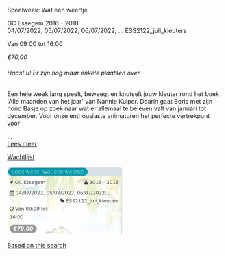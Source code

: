Speelweek: Wat een weertje

GC Essegem 2016 - 2018  
04/07/2022, 05/07/2022, 06/07/2022, ... ESS2122\_juli\_kleuters  

Van 09:00 tot 16:00

*€70,00*

  

###### *Haast u! Er zijn nog maar enkele plaatsen over.*

  

Een hele week lang speelt, beweegt en knutselt jouw kleuter rond het boek 'Alle maanden van het jaar' van Nannie Kuiper. Daarin gaat Boris met zijn hond Basje op zoek naar wat er allemaal te beleven valt van januari tot december. Voor onze enthousiaste animatoren het perfecte vertrekpunt voor

 ...  
[Lees meer](https://tickets.vgc.be/activity/subscribe/ESS2122_juli_kleuters)

[Wachtlijst](https://tickets.vgc.be/activity/subscribe/ESS2122_juli_kleuters)

![](74108.png)

[Based on this search](https://tickets.vgc.be/activity/index?&vrijeplaatsen=1&Age%5B%5D=3%2C5&entity=109)